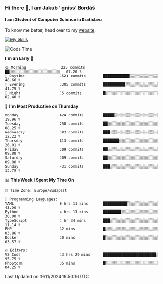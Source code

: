 ### Hi there 👋, I am Jakub 'igniss' Bordáš

#### I am Student of Computer Science in Bratislava
To know me better, head over to my [website](https://bordas.sk).

[![My Skills](https://skillicons.dev/icons?i=js,html,css,figma,svelte,java,kotlin,python,postgresql,typescript,nest,nodejs)](https://bordas.sk)


<!--START_SECTION:waka-->
![Code Time](http://img.shields.io/badge/Code%20Time-1%2C577%20hrs%2016%20mins-blue)

**I'm an Early 🐤** 

```text
🌞 Morning                225 commits         ██░░░░░░░░░░░░░░░░░░░░░░░   07.20 % 
🌆 Daytime                1521 commits        ████████████░░░░░░░░░░░░░   48.66 % 
🌃 Evening                1305 commits        ██████████░░░░░░░░░░░░░░░   41.75 % 
🌙 Night                  75 commits          █░░░░░░░░░░░░░░░░░░░░░░░░   02.40 % 
```
📅 **I'm Most Productive on Thursday** 

```text
Monday                   624 commits         █████░░░░░░░░░░░░░░░░░░░░   19.96 % 
Tuesday                  258 commits         ██░░░░░░░░░░░░░░░░░░░░░░░   08.25 % 
Wednesday                382 commits         ███░░░░░░░░░░░░░░░░░░░░░░   12.22 % 
Thursday                 813 commits         ███████░░░░░░░░░░░░░░░░░░   26.01 % 
Friday                   309 commits         ██░░░░░░░░░░░░░░░░░░░░░░░   09.88 % 
Saturday                 309 commits         ██░░░░░░░░░░░░░░░░░░░░░░░   09.88 % 
Sunday                   431 commits         ███░░░░░░░░░░░░░░░░░░░░░░   13.79 % 
```


📊 **This Week I Spent My Time On** 

```text
🕑︎ Time Zone: Europe/Budapest

💬 Programming Languages: 
YAML                     6 hrs 11 mins       ███████████░░░░░░░░░░░░░░   43.90 % 
Python                   4 hrs 13 mins       ████████░░░░░░░░░░░░░░░░░   30.00 % 
TypeScript               1 hr 34 mins        ███░░░░░░░░░░░░░░░░░░░░░░   11.14 % 
PHP                      32 mins             █░░░░░░░░░░░░░░░░░░░░░░░░   03.86 % 
Docker                   30 mins             █░░░░░░░░░░░░░░░░░░░░░░░░   03.57 % 

🔥 Editors: 
VS Code                  13 hrs 29 mins      ████████████████████████░   95.75 % 
PhpStorm                 35 mins             █░░░░░░░░░░░░░░░░░░░░░░░░   04.25 % 
```


 Last Updated on 19/11/2024 19:50:16 UTC
<!--END_SECTION:waka-->
